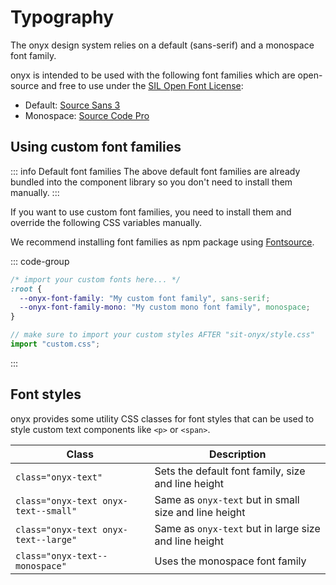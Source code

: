 # Typography

The onyx design system relies on a default (sans-serif) and a monospace font family.

onyx is intended to be used with the following font families which are open-source
and free to use under the [SIL Open Font License](https://en.wikipedia.org/wiki/SIL_Open_Font_License):

- Default: [Source Sans 3](https://fontsource.org/fonts/source-sans-3)
- Monospace: [Source Code Pro](https://fontsource.org/fonts/source-code-pro)

## Using custom font families

::: info Default font families
The above default font families are already bundled into the component library
so you don't need to install them manually.
:::

If you want to use custom font families, you need to install them and override the following CSS variables manually.

We recommend installing font families as npm package using [Fontsource](https://fontsource.org).

::: code-group

```css [custom.css]
/* import your custom fonts here... */
:root {
  --onyx-font-family: "My custom font family", sans-serif;
  --onyx-font-family-mono: "My custom mono font family", monospace;
}
```

```ts [main.ts]
// make sure to import your custom styles AFTER "sit-onyx/style.css"
import "custom.css";
```

:::

## Font styles

onyx provides some utility CSS classes for font styles that can be used to style custom text components like `<p>` or `<span>`.

| Class                                | Description                                           |
| ------------------------------------ | ----------------------------------------------------- |
| `class="onyx-text"`                  | Sets the default font family, size and line height    |
| `class="onyx-text onyx-text--small"` | Same as `onyx-text` but in small size and line height |
| `class="onyx-text onyx-text--large"` | Same as `onyx-text` but in large size and line height |
| `class="onyx-text--monospace"`       | Uses the monospace font family                        |
